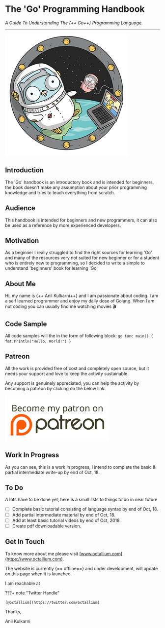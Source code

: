# The 'Go' Programming Handbook
 
_A Guide To Understanding The {++ Go++} Programming Language._
<hr>

![Golang](images/gophercon_1.png)

## Introduction

The 'Go' handbook is an introductory book and is intended for beginners, the book doesn't make any assumption about your prior programming knowledge and tries to teach everything from scratch.

## Audience

This handbook is intended for beginners and new programmers, it can also be used as a reference by more experienced developers.

## Motivation

As a beginner I really struggled to find the right sources for learning 'Go' and many of the resources very not suited for new beginner or for a student who is entirely new to programming, so I decided to write a simple to understand 'beginners' book for learning 'Go'

## About Me

Hi, my name is {++ Anil Kulkarni++} and I am passionate about coding. I am a self learned programmer and enjoy my daily dose of Golang. When I am not coding you can usually find me watching movies :clapper:

## Code Sample

All code samples will the in the form of following block:
    ``` go
    func main() {
        fmt.Println("Hello, World!")
    }
    ```

## Patreon

All the work is provided free of cost and completely open source, but it needs your support and love to keep the activity sustainable.

Any support is genuinely appreciated, you can help the activity by becoming a patreon by clicking on the below link:

[![Patreon](images/patreon.png)](https://www.patreon.com/octallium)

## Work In Progress

As you can see, this is a work in progress, I intend to complete the basic & partial intermediate write-up by end of Oct, 18.

## To Do

A lots have to be done yet, here is a small lists to things to do in near future

* [ ] Complete basic tutorial consisting of language syntax by end of Oct, 18.
* [ ] Add partial intermediate material by end of Oct, 18.
* [ ] Add at least basic tutorial videos by end of Oct, 2018.
* [ ] Create pdf downloadable version.

## Get In Touch

To know more about me please visit [www.octallium.com](https://www.octallium.com).

The website is currently {== offline==} and under development, will update on this page when it is launched.

I am reachable at 

???+ note "Twitter Handle"

    [@octallium](https://twitter.com/octallium)



Thanks,

Anil Kulkarni